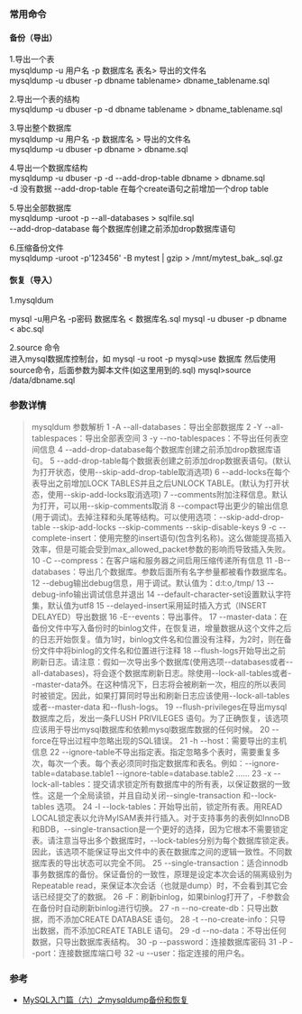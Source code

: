 [//]: # (mysqldump 常用命令以及参数详情)

### 常用命令

#### 备份（导出）
1.导出一个表  
mysqldump -u 用户名 -p 数据库名 表名> 导出的文件名  
mysqldump -u dbuser -p dbname tablename> dbname_tablename.sql  

2.导出一个表的结构  
mysqldump -u dbuser -p -d dbname tablename > dbname_tablename.sql

3.导出整个数据库  
mysqldump -u 用户名 -p 数据库名 > 导出的文件名  
mysqldump -u dbuser -p dbname > dbname.sql  

4.导出一个数据库结构  
mysqldump -u dbuser -p -d --add-drop-table dbname > dbname.sql  
-d 没有数据 --add-drop-table 在每个create语句之前增加一个drop table  

5.导出全部数据库  
mysqldump -uroot -p --all-databases > sqlfile.sql  
--add-drop-database 每个数据库创建之前添加drop数据库语句  

6.压缩备份文件  
mysqldump -uroot -p'123456'  -B mytest | gzip > /mnt/mytest_bak_.sql.gz


#### 恢复（导入）
1.mysqldum   

mysql -u用户名 -p密码 数据库名 < 数据库名.sql
mysql -u dbuser -p dbname < abc.sql

2.source 命令  
进入mysql数据库控制台，如
mysql -u root -p
mysql>use 数据库
然后使用source命令，后面参数为脚本文件(如这里用到的.sql)
mysql>source /data/dbname.sql



### 参数详情

> mysqldum 参数解析
> 1 -A --all-databases：导出全部数据库
> 2 -Y --all-tablespaces：导出全部表空间
> 3 -y --no-tablespaces：不导出任何表空间信息
> 4 --add-drop-database每个数据库创建之前添加drop数据库语句。
> 5 --add-drop-table每个数据表创建之前添加drop数据表语句。(默认为打开状态，使用--skip-add-drop-table取消选项)
> 6 --add-locks在每个表导出之前增加LOCK TABLES并且之后UNLOCK TABLE。(默认为打开状态，使用--skip-add-locks取消选项)
> 7 --comments附加注释信息。默认为打开，可以用--skip-comments取消
> 8 --compact导出更少的输出信息(用于调试)。去掉注释和头尾等结构。可以使用选项：--skip-add-drop-table --skip-add-locks --skip-comments --skip-disable-keys
> 9 -c --complete-insert：使用完整的insert语句(包含列名称)。这么做能提高插入效率，但是可能会受到max_allowed_packet参数的影响而导致插入失败。
> 10 -C --compress：在客户端和服务器之间启用压缩传递所有信息
> 11 -B--databases：导出几个数据库。参数后面所有名字参量都被看作数据库名。
> 12 --debug输出debug信息，用于调试。默认值为：d:t:o,/tmp/
> 13 --debug-info输出调试信息并退出
> 14 --default-character-set设置默认字符集，默认值为utf8
> 15 --delayed-insert采用延时插入方式（INSERT DELAYED）导出数据
> 16 -E--events：导出事件。
> 17 --master-data：在备份文件中写入备份时的binlog文件，在恢复进，增量数据从这个文件之后的日志开始恢复。值为1时，binlog文件名和位置没有注释，为2时，则在备份文件中将binlog的文件名和位置进行注释
> 18 --flush-logs开始导出之前刷新日志。请注意：假如一次导出多个数据库(使用选项--databases或者--all-databases)，将会逐个数据库刷新日志。除使用--lock-all-tables或者--master-data外。在这种情况下，日志将会被刷新一次，相应的所以表同时被锁定。因此，如果打算同时导出和刷新日志应该使用--lock-all-tables 或者--master-data 和--flush-logs。
> 19 --flush-privileges在导出mysql数据库之后，发出一条FLUSH PRIVILEGES 语句。为了正确恢复，该选项应该用于导出mysql数据库和依赖mysql数据库数据的任何时候。
> 20 --force在导出过程中忽略出现的SQL错误。
> 21 -h --host：需要导出的主机信息
> 22 --ignore-table不导出指定表。指定忽略多个表时，需要重复多次，每次一个表。每个表必须同时指定数据库和表名。例如：--ignore-table=database.table1 --ignore-table=database.table2 ……
> 23 -x --lock-all-tables：提交请求锁定所有数据库中的所有表，以保证数据的一致性。这是一个全局读锁，并且自动关闭--single-transaction 和--lock-tables 选项。
> 24 -l --lock-tables：开始导出前，锁定所有表。用READ LOCAL锁定表以允许MyISAM表并行插入。对于支持事务的表例如InnoDB和BDB，--single-transaction是一个更好的选择，因为它根本不需要锁定表。请注意当导出多个数据库时，--lock-tables分别为每个数据库锁定表。因此，该选项不能保证导出文件中的表在数据库之间的逻辑一致性。不同数据库表的导出状态可以完全不同。
> 25 --single-transaction：适合innodb事务数据库的备份。保证备份的一致性，原理是设定本次会话的隔离级别为Repeatable read，来保证本次会话（也就是dump）时，不会看到其它会话已经提交了的数据。
> 26 -F：刷新binlog，如果binlog打开了，-F参数会在备份时自动刷新binlog进行切换。
> 27 -n --no-create-db：只导出数据，而不添加CREATE DATABASE 语句。
> 28 -t --no-create-info：只导出数据，而不添加CREATE TABLE 语句。
> 29 -d --no-data：不导出任何数据，只导出数据库表结构。
> 30 -p --password：连接数据库密码
> 31 -P --port：连接数据库端口号
> 32 -u --user：指定连接的用户名。
> 

### 参考

- [MySQL入门篇（六）之mysqldump备份和恢复](https://www.cnblogs.com/linuxk/p/9371475.html)